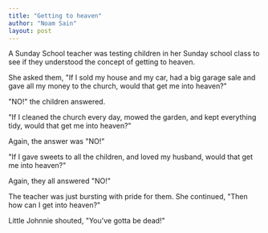 ```yaml
---
title: "Getting to heaven"
author: "Noam Sain"
layout: post
---
```


A Sunday School teacher was testing children in her Sunday school class to see if they understood the concept of getting to heaven.

She asked them, "If I sold my house and my car, had a big garage sale and gave all my money to the church, would that get me into heaven?"

"NO!" the children answered.

"If I cleaned the church every day, mowed the garden, and kept everything tidy, would that get me into heaven?"

Again, the answer was "NO!"

"If I gave sweets to all the children, and loved my husband, would that get me into heaven?"

Again, they all answered "NO!"

The teacher was just bursting with pride for them. She continued, "Then how can I get into heaven?"

Little Johnnie shouted, "You've gotta be dead!"